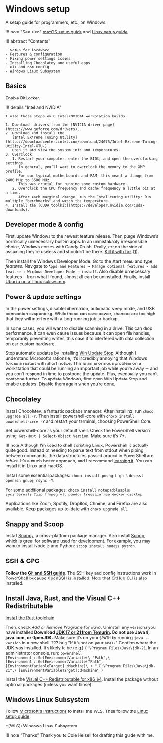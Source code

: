 # Windows setup

A setup guide for programmers, etc., on Windows.

!!! note "See also"
    [macOS setup guide](macos-setup.md) and
    [Linux setup guide](linux-setup.md)

!!! abstract "Contents"

    - Setup for hardware
    - Features & configuration
    - Fixing power settings issues
    - Installing Chocolatey and useful apps
    - Git and SSH config
    - Windows Linux Subsystem

## Basics

Enable BitLocker.

!!! details "Intel and NVIDIA"

    I used these steps on 6 Intel+NVIDIA workstation builds.

    1. Download  drivers from the [NVIDIA driver page](https://www.geforce.com/drivers).
    2. Download and install the
       [Intel Extreme Tuning Utility](https://downloadcenter.intel.com/download/24075/Intel-Extreme-Tuning-Utility-Intel-XTU-).
       Open it and view the system info and temperatures.
    3. Overclock:
       1. Restart your computer, enter the BIOS, and open the overclocking settings.
          In general, you’ll want to overclock the memory to the XMP profile.
          For our typical motherboards and RAM, this meant a change from 2400 MHz to 3600 MHz.
          This was crucial for running some custom hardware.
       2. Overclock the CPU frequency and cache frequency a little bit at a time.
          After each marginal change, run the Intel tuning utility: Run multiple "benchmarks" and watch the temperature.
    4. Install the [CUDA toolkit](https://developer.nvidia.com/cuda-downloads).

## Developer mode & config

First, update Windows to the newest feature release.
Then purge Windows’s horrifically unnecessary built‐in apps.
In an unmistakably irresponsible choice, Windows comes with Candy Crush.
Really, err on the side of assuming they’re useless and shouldn’t be there.
[Kill it with fire](https://tvtropes.org/pmwiki/pmwiki.php/Main/KillItWithFire)
([1](https://www.wired.com/2013/10/why-kill-it-with-fire-is-a-terrible-terrible-idea/)).

Then install the Windows Developer Mode.
Go to the start menu and type _features_. Navigate to
`Apps and Features → Manage optional features → add feature → Windows Developer Mode → install`.
Also disable unnecessary features – from what I found, almost all can be uninstalled.
Finally, install
[Ubuntu on a Linux subsystem](https://ubuntu.com/tutorials/install-ubuntu-on-wsl2-on-windows-11-with-gui-support#1-overview).

## Power & update settings

In the power settings, disable hibernation, automatic sleep mode, and USB connection suspending.
While these can save power, chances are too high that they will interfere with a long‐running job or backup.

In some cases, you will want to disable scanning in a drive. This can drop performance.
It can even cause issues because it can open file handles, temporarily preventing writes;
this case it to interfered with data collection on our custom hardware.

Stop automatic updates by installing
[Win Update Stop](https://www.novirusthanks.org/products/win-update-stop).
Although I understand Microsoft’s rationale, it’s incredibly annoying that Windows forces a restart with short notice.
This is an enormous problem on a workstation that could be running an important job while you’re away --
and you don’t respond in time to postpone the update.
Plus, eventually you can’t postpone further.
To update Windows, first open Win Update Stop and enable updates.
Disable them again when you’re done.

## Chocolatey

Install [Chocolatey](https://chocolatey.org/), a fantastic package manager.
After installing, run `choco upgrade all -Y`.
Then install powershell-core with `choco install powershell-core -Y` and restart your terminal,
choosing PowerShell Core.

Set powershell-core as your default shell.
Check the PowerShell version using: `Get-Host | Select-Object Version`. Make sure it’s 7+.

!!! note
    Although I’m used to shell scripting Linux, Powershell is actually quite good.
    Instead of needing to parse text from stdout when piping between commands, the data structures
    passed around in PowerShell are _tables_. It’s a much better approach, and I recommend
    [learning it](https://devblogs.microsoft.com/powershell/getting-started-with-powershell-core-on-windows-mac-and-linux/).
    You can install it in Linux and macOS.

Install some essential packages:
`choco install poshgit gh libressl openssh gnupg rsync -Y`.

For some additional packages:
`choco install notepadplusplus sysinternals 7zip ffmpeg vlc pandoc treesizefree docker-desktop`

Applications like Zoom, Spotify, DropBox, Chrome, and Firefox are also available.
Keep packages up-to-date with `choco upgrade all`.

## Snappy and Scoop

Install [Snappy](https://snappy.computop.org/installing.html#windows),
a cross-platform package manager.
Also install [Scoop](https://scoop.sh/),
which is great for software used for development.
For example, you may want to install Node.js and Python: `scoop install nodejs python`.

## SSH & GPG

**Follow the [Git and SSH guide](git-and-ssh.md)**.
The SSH key and config instructions work in PowerShell because OpenSSH is installed.
Note that GitHub CLI is also installed.

## Install Java, Rust, and the Visual C++ Redistributable

[Install the Rust toolchain](https://rustup.rs/).

Then, check _Add or Remove Programs_ for _Java_. Uninstall any versions you have installed
**Download [JDK 17 or 21 from Temurin](https://adoptium.net/temurin/releases/).
Do not use Java 8, java.com, or OpenJDK.**
Make sure it’s on your `$PATH` by running `java --version` in a new shell.
??? bug "If it’s not on your `$PATH`"
    Confirm where the JDK was installed. It’s likely to be (e.g.) `C:\Program Files\Java\jdk-21`.
    In an administrator console, run:
    ```powershell
    [Environment]::SetEnvironmentVariable(\
        "Path",\
        [Environment]::GetEnvironmentVariable("Path", [EnvironmentVariableTarget]::Machine)\
            + ";C:\Program Files\Java\jdk-21",\
        [EnvironmentVariableTarget]::Machine\
    )
    ```

Install the [Visual C++ Redistributable for x86_64](https://aka.ms/vs/17/release/vc_redist.x64.exe).
Install the package without optional packages (unless you want those).

## Windows Linux Subsystem

Follow [Microsoft's instructions](https://learn.microsoft.com/en-us/windows/wsl/install) to install the WLS.
Then follow the [Linux setup guide](linux-setup.md).

*[WLS]: Windows Linux Subsystem

!!! note "Thanks"
    Thank you to Cole Helsell for drafting this guide with me.
